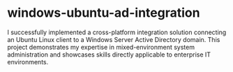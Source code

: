 # windows-ubuntu-ad-integration
I successfully implemented a cross-platform integration solution connecting an Ubuntu Linux client to a Windows Server Active Directory domain. This project demonstrates my expertise in mixed-environment system administration and showcases skills directly applicable to enterprise IT environments.
